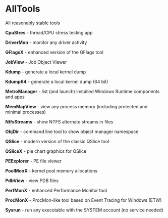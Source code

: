 # AllTools
All reasonably stable tools

**CpuStres** - thread/CPU stress testing app

**DriverMon** - monitor any driver activity

**GFlagsX** - enhanced version of the GFlags tool

**JobView** - Job Object Viewer

**Kdump** - generate a local kernel dump

**Kdump64** - generate a local kernel dump (64 bit)

**MetroManager** - list (and launch) installed Windows Runtime components and apps

**MemMapView** - view any process memory (including protected and minimal processes)

**NtfsStreams** - show NTFS alternate streams in files

**ObjDir** - command line tool to show object manager namespace

**QSlice** - modern version of the classic QSlice tool

**QSliceX** - pie chart graphics for QSlice

**PEExplorer** - PE file viewer

**PoolMonX** - kernel pool memory allocations

**PdbView** - view PDB files

**PerfMonX** - enhanced Performance Monitor tool

**ProcMonX** - ProcMon-like tool based on Event Tracing for Windows (ETW)

**Sysrun** - run any executable with the SYSTEM account (no service needed)
